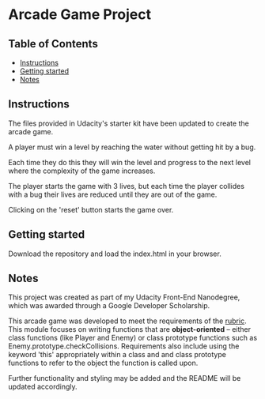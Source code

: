# Arcade Game Project

## Table of Contents
* [Instructions](#instructions)
* [Getting started](#getting-started)
* [Notes](#notes)

## Instructions
The files provided in Udacity's starter kit have been updated to create the arcade game. 

A player must win a level by reaching the water without getting hit by a bug. 

Each time they do this they will win the level and progress to the next level where the complexity of the game increases. 

The player starts the game with 3 lives, but each time the player collides with a bug their lives are reduced until they are out of the game. 

Clicking on the 'reset' button starts the game over.

## Getting started
Download the repository and load the index.html in your browser. 

## Notes
This project was created as part of my Udacity Front-End Nanodegree, which was awarded through a Google Developer Scholarship. 

This arcade game was developed to meet the requirements of the [rubric](https://review.udacity.com/#!/projects/2696458597/rubric). This module focuses on writing functions that are **object-oriented** – either class functions (like Player and Enemy) or class prototype functions such as Enemy.prototype.checkCollisions. Requirements also include using the keyword 'this' appropriately within a class and and class prototype functions to refer to the object the function is called upon.

Further functionality and styling may be added and the README will be updated accordingly.